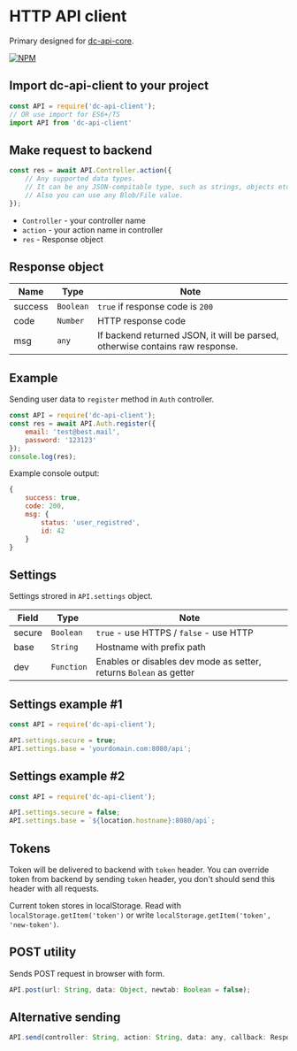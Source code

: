 # HTTP API client

Primary designed for [dc-api-core](https://github.com/DimaCrafter/dc-api-core).

[![NPM](https://nodei.co/npm/dc-api-client.png)](https://npmjs.com/package/dc-api-client)

## Import dc-api-client to your project

```js
const API = require('dc-api-client');
// OR use import for ES6+/TS
import API from 'dc-api-client'
```

## Make request to backend

```js
const res = await API.Controller.action({
    // Any supported data types.
    // It can be any JSON-compitable type, such as strings, objects etc.
    // Also you can use any Blob/File value.
});
```

* `Controller` - your controller name
* `action` - your action name in controller
* `res` - Response object

## Response object

| Name    | Type      | Note                                                                          |
|---------|-----------|-------------------------------------------------------------------------------|
| success | `Boolean` | `true` if response code is `200`                                              |
| code    | `Number`  | HTTP response code                                                            |
| msg     | `any`     | If backend returned JSON, it will be parsed, otherwise contains raw response. |

## Example

Sending user data to `register` method in `Auth` controller.

```js
const API = require('dc-api-client');
const res = await API.Auth.register({
    email: 'test@best.mail',
    password: '123123'
});
console.log(res);
```

Example console output:

```js
{
    success: true,
    code: 200,
    msg: {
        status: 'user_registred',
        id: 42
    }
}
```

## Settings

Settings strored in `API.settings` object.

| Field  | Type       | Note                                                               |
|--------|------------|--------------------------------------------------------------------|
| secure | `Boolean`  | `true` - use HTTPS / `false` - use HTTP                            |
| base   | `String`   | Hostname with prefix path                                          |
| dev    | `Function` | Enables or disables dev mode as setter, returns `Bolean` as getter |

## Settings example #1

```js
const API = require('dc-api-client');

API.settings.secure = true;
API.settings.base = 'yourdomain.com:8080/api';
```

## Settings example #2

```js
const API = require('dc-api-client');

API.settings.secure = false;
API.settings.base = `${location.hostname}:8080/api`;
```

## Tokens

Token will be delivered to backend with `token` header.
You can override token from backend by sending `token` header,
you don't should send this header with all requests.

Current token stores in localStorage. Read with `localStorage.getItem('token')`
or write `localStorage.getItem('token', 'new-token')`.

## POST utility

Sends POST request in browser with form.

```js
API.post(url: String, data: Object, newtab: Boolean = false);
```

## Alternative sending

```js
API.send(controller: String, action: String, data: any, callback: Response => void);
```
